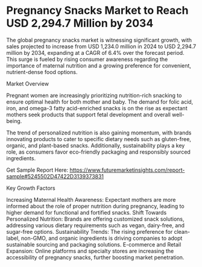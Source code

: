# Pregnancy Snacks Market to Reach USD 2,294.7 Million by 2034

The global pregnancy snacks market is witnessing significant growth, with sales projected to increase from USD 1,234.0 million in 2024 to USD 2,294.7 million by 2034, expanding at a CAGR of 6.4% over the forecast period. This surge is fueled by rising consumer awareness regarding the importance of maternal nutrition and a growing preference for convenient, nutrient-dense food options.

Market Overview

Pregnant women are increasingly prioritizing nutrition-rich snacking to ensure optimal health for both mother and baby. The demand for folic acid, iron, and omega-3 fatty acid-enriched snacks is on the rise as expectant mothers seek products that support fetal development and overall well-being.

The trend of personalized nutrition is also gaining momentum, with brands innovating products to cater to specific dietary needs such as gluten-free, organic, and plant-based snacks. Additionally, sustainability plays a key role, as consumers favor eco-friendly packaging and responsibly sourced ingredients.

Get Sample Report Here: https://www.futuremarketinsights.com/report-sample#5245502D47422D3139373831

Key Growth Factors

Increasing Maternal Health Awareness: Expectant mothers are more informed about the role of proper nutrition during pregnancy, leading to higher demand for functional and fortified snacks.
Shift Towards Personalized Nutrition: Brands are offering customized snack solutions, addressing various dietary requirements such as vegan, dairy-free, and sugar-free options.
Sustainability Trends: The rising preference for clean-label, non-GMO, and organic ingredients is driving companies to adopt sustainable sourcing and packaging solutions.
E-commerce and Retail Expansion: Online platforms and specialty stores are increasing the accessibility of pregnancy snacks, further boosting market penetration.
